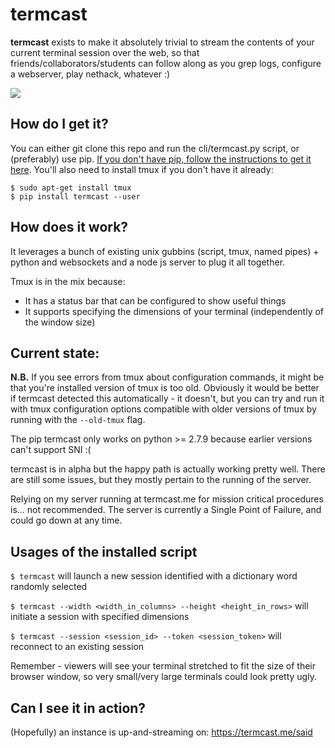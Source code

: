 # termcast

**termcast** exists to make it absolutely trivial to stream the contents of your current terminal session over the web, so that friends/collaborators/students can follow along as you grep logs, configure a webserver, play nethack, whatever :)

![](https://raw.githubusercontent.com/lampholder/termcast/master/termcast.gif)

## How do I get it?

You can either git clone this repo and run the cli/termcast.py script, or (preferably) use pip. [If you don't have pip, follow the instructions to get it here](https://pip.pypa.io/en/stable/installing/). You'll also need to install tmux if you don't have it already:

    $ sudo apt-get install tmux
    $ pip install termcast --user

## How does it work?

It leverages a bunch of existing unix gubbins (script, tmux, named pipes) + python and websockets and a node js server to plug it all together.

Tmux is in the mix because:

- It has a status bar that can be configured to show useful things
- It supports specifying the dimensions of your terminal (independently of the window size)

## Current state:

**N.B.** If you see errors from tmux about configuration commands, it might be that you're installed version of tmux is too old. Obviously it would be better if termcast detected this automatically - it doesn't, but you can try and run it with tmux configuration options compatible with older versions of tmux by running with the `--old-tmux` flag.

The pip termcast only works on python >= 2.7.9 because earlier versions can't support SNI :(

termcast is in alpha but the happy path is actually working pretty well. There are still some issues, but they mostly pertain to the running of the server. 

Relying on my server running at termcast.me for mission critical procedures is... not recommended. The server is currently a Single Point of Failure, and could go down at any time.

## Usages of the installed script

`$ termcast` will launch a new session identified with a dictionary word randomly selected

`$ termcast --width <width_in_columns> --height <height_in_rows>` will initiate a session with specified dimensions

`$ termcast --session <session_id> --token <session_token>` will reconnect to an existing session

Remember - viewers will see your terminal stretched to fit the size of their browser window, so very small/very large terminals could look pretty ugly.

## Can I see it in action?

(Hopefully) an instance is up-and-streaming on: https://termcast.me/said

